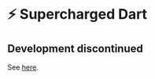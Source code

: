 # ⚡️ Supercharged Dart

## Development discontinued

See [here](https://pub.dev/packages/supercharged).
